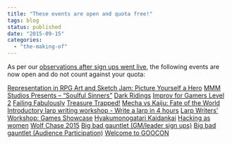 ```yaml
---
title: "These events are open and quota free!"
tags: blog
status: published
date: "2015-09-15"
categories: 
  - "the-making-of"
---
```


As per our [observations after sign ups went live](http://www.bigbadcon.com/game-quota-lifted-for-large-events/), the following events are now open and do not count against your quota:

[Representation in RPG Art and Sketch Jam: Picture Yourself a Hero](http://www.bigbadcon.com/events/representation-in-rpg-art-and-sketch-jam-picture-yourself-a-hero/) [MMM Studios Presents – “Soulful Sinners”](http://www.bigbadcon.com/events/mmm-studios-presents-soulful-sinners/) [Dark Ridings](http://www.bigbadcon.com/events/dark-ridings) [Improv for Gamers Level 2](http://www.bigbadcon.com/events/improv-for-gamers-level-2-2) [Failing Fabulously](http://www.bigbadcon.com/events/failing-fabulously) [Treasure Trapped!](http://www.bigbadcon.com/events/treasure-trapped) [](http://www.bigbadcon.com/events/mermaid-2) [Mecha vs Kaiju: Fate of the World](http://www.bigbadcon.com/events/mecha-vs-kaiju-fate-of-the-world/) [Introductory larp writing workshop - Write a larp in 4 hours](http://www.bigbadcon.com/events/introductory-larp-writing-workshop-write-a-larp-in-4-hours) [Larp Writers' Workshop: Games Showcase](http://www.bigbadcon.com/events/larp-writers-workshop-games-showcase) [Hyakumonogatari Kaidankai](http://www.bigbadcon.com/events/hyakumonogatari-kaidankai) [Hacking as women](http://www.bigbadcon.com/events/hacking-as-women) [Wolf Chase 2015](http://www.bigbadcon.com/events/wolf-chase-2015) [Big bad gauntlet (GM/leader sign ups)](http://www.bigbadcon.com/events/big-bad-gauntlet-gmleader-sign-ups-2) [Big bad gauntlet (Audience Participation)](http://www.bigbadcon.com/events/big-bad-gauntlet-audience-participation) [Welcome to GOOCON](http://www.bigbadcon.com/events/welcome-to-goocon/)
